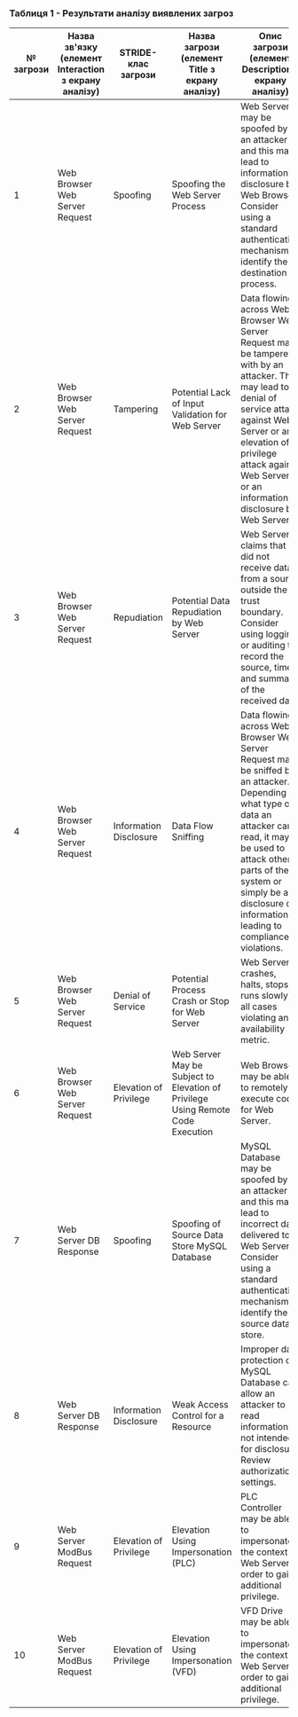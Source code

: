 ### Таблиця 1 - Результати аналізу виявлених загроз

| № загрози | Назва зв'язку (елемент Interaction з екрану аналізу) | STRIDE-клас загрози | Назва загрози (елемент Title з екрану аналізу) | Опис загрози (елемент Description з екрану аналізу) |
|-----------|-----------------------------------------------------|-------------------|----------------------------------------------|--------------------------------------------------|
| 1 | Web Browser Web Server Request | Spoofing | Spoofing the Web Server Process | Web Server may be spoofed by an attacker and this may lead to information disclosure by Web Browser. Consider using a standard authentication mechanism to identify the destination process. |
| 2 | Web Browser Web Server Request | Tampering | Potential Lack of Input Validation for Web Server | Data flowing across Web Browser Web Server Request may be tampered with by an attacker. This may lead to a denial of service attack against Web Server or an elevation of privilege attack against Web Server or an information disclosure by Web Server. |
| 3 | Web Browser Web Server Request | Repudiation | Potential Data Repudiation by Web Server | Web Server claims that it did not receive data from a source outside the trust boundary. Consider using logging or auditing to record the source, time, and summary of the received data. |
| 4 | Web Browser Web Server Request | Information Disclosure | Data Flow Sniffing | Data flowing across Web Browser Web Server Request may be sniffed by an attacker. Depending on what type of data an attacker can read, it may be used to attack other parts of the system or simply be a disclosure of information leading to compliance violations. |
| 5 | Web Browser Web Server Request | Denial of Service | Potential Process Crash or Stop for Web Server | Web Server crashes, halts, stops or runs slowly; in all cases violating an availability metric. |
| 6 | Web Browser Web Server Request | Elevation of Privilege | Web Server May be Subject to Elevation of Privilege Using Remote Code Execution | Web Browser may be able to remotely execute code for Web Server. |
| 7 | Web Server DB Response | Spoofing | Spoofing of Source Data Store MySQL Database | MySQL Database may be spoofed by an attacker and this may lead to incorrect data delivered to Web Server. Consider using a standard authentication mechanism to identify the source data store. |
| 8 | Web Server DB Response | Information Disclosure | Weak Access Control for a Resource | Improper data protection of MySQL Database can allow an attacker to read information not intended for disclosure. Review authorization settings. |
| 9 | Web Server ModBus Request | Elevation of Privilege | Elevation Using Impersonation (PLC) | PLC Controller may be able to impersonate the context of Web Server in order to gain additional privilege. |
| 10 | Web Server ModBus Request | Elevation of Privilege | Elevation Using Impersonation (VFD) | VFD Drive may be able to impersonate the context of Web Server in order to gain additional privilege. |
